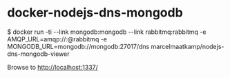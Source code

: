 # docker-nodejs-dns-mongodb

$ docker run -ti --link mongodb:mongodb --link rabbitmq:rabbitmq -e AMQP_URL=amqp://*:*@rabbitmq -e MONGODB_URL=mongodb://mongodb:27017/dns marcelmaatkamp/nodejs-dns-mongodb-viewer

Browse to [http://localhost:1337/](http://localhost:1337/)
